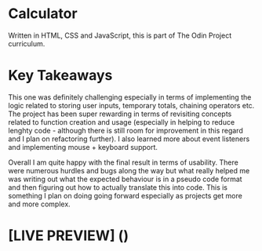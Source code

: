 # Calculator

Written in HTML, CSS and JavaScript, this is part of The Odin Project curriculum.

# Key Takeaways

This one was definitely challenging especially in terms of implementing the logic related to storing user inputs, temporary totals, chaining operators etc. The project has been super rewarding in terms of revisiting concepts related to function creation and usage (especially in helping to reduce lenghty code - although there is still room for improvement in this regard and I plan on refactoring further). I also learned more about event listeners and implementing mouse + keyboard support. 

Overall I am quite happy with the final result in terms of usability. There were numerous hurdles and bugs along the way but what really helped me was writing out what the expected behaviour is in a pseudo code format and then figuring out how to actually translate this into code. This is something I plan on doing going forward especially as projects get more and more complex. 

# [LIVE PREVIEW] ()
